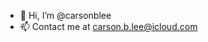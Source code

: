 - 👋 Hi, I’m @carsonblee
- 📫 Contact me at carson.b.lee@icloud.com

<!---
carsonblee/carsonblee is a ✨ special ✨ repository because its `README.md` (this file) appears on your GitHub profile.
You can click the Preview link to take a look at your changes.
--->
